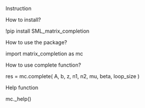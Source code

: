 Instruction

How to install?

!pip install SML_matrix_completion

How to use the package?

import matrix_completion as mc

How to use complete function?

res = mc.complete( A, b, z, n1, n2,  mu, beta, loop_size )

Help function

mc._help()

